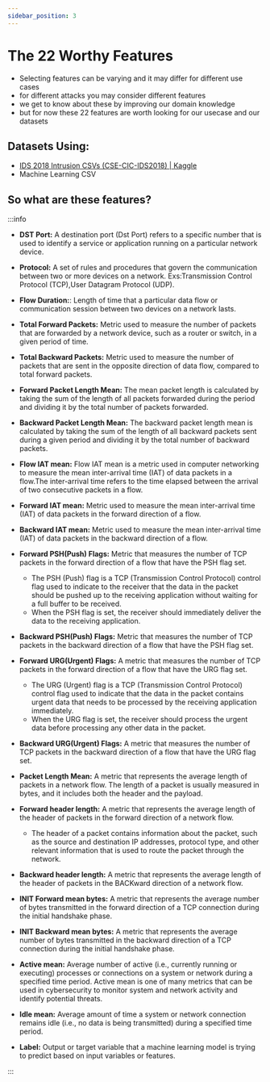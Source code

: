```yaml
---
sidebar_position: 3
---
```


# The 22 Worthy Features

- Selecting features can be varying and it may differ for different use cases
- for different attacks you may consider different features
- we get to know about these by improving our domain knowledge
- but for now these 22 features are worth looking for our usecase and our datasets

## Datasets Using:

- [IDS 2018 Intrusion CSVs (CSE-CIC-IDS2018) | Kaggle](https://www.kaggle.com/datasets/solarmainframe/ids-intrusion-csv)
- Machine Learning CSV

## So what are these features?

:::info

- **DST Port:** A destination port (Dst Port) refers to a specific number that is used to identify a service or application running on a particular network device.

- **Protocol:** A set of rules and procedures that govern the communication between two or more devices on a network. Exs:Transmission Control Protocol (TCP),User Datagram Protocol (UDP).

- **Flow Duration:**: Length of time that a particular data flow or communication session between two devices on a network lasts.

- **Total Forward Packets:** Metric used to measure the number of packets that are forwarded by a network device, such as a router or switch, in a given period of time.

- **Total Backward Packets:** Metric used to measure the number of packets that are sent in the opposite direction of data flow, compared to total forward packets.

- **Forward Packet Length Mean:** The mean packet length is calculated by taking the sum of the length of all packets forwarded during the period and dividing it by the total number of packets forwarded.

- **Backward Packet Length Mean:** The backward packet length mean is calculated by taking the sum of the length of all backward packets sent during a given period and dividing it by the total number of backward packets.

- **Flow IAT mean:** Flow IAT mean is a metric used in computer networking to measure the mean inter-arrival time (IAT) of data packets in a flow.The inter-arrival time refers to the time elapsed between the arrival of two consecutive packets in a flow.

- **Forward IAT mean:** Metric used to measure the mean inter-arrival time (IAT) of data packets in the forward direction of a flow.

- **Backward IAT mean:** Metric used to measure the mean inter-arrival time (IAT) of data packets in the backward direction of a flow.

- **Forward PSH(Push) Flags:** Metric that measures the number of TCP packets in the forward direction of a flow that have the PSH flag set.

  - The PSH (Push) flag is a TCP (Transmission Control Protocol) control flag used to indicate to the receiver that the data in the packet should be pushed up to the receiving application without waiting for a full buffer to be received.
  - When the PSH flag is set, the receiver should immediately deliver the data to the receiving application.

- **Backward PSH(Push) Flags:** Metric that measures the number of TCP packets in the backward direction of a flow that have the PSH flag set.

- **Forward URG(Urgent) Flags:** A metric that measures the number of TCP packets in the forward direction of a flow that have the URG flag set.

  - The URG (Urgent) flag is a TCP (Transmission Control Protocol) control flag used to indicate that the data in the packet contains urgent data that needs to be processed by the receiving application immediately.
  - When the URG flag is set, the receiver should process the urgent data before processing any other data in the packet.

- **Backward URG(Urgent) Flags:** A metric that measures the number of TCP packets in the backward direction of a flow that have the URG flag set.

- **Packet Length Mean:** A metric that represents the average length of packets in a network flow. The length of a packet is usually measured in bytes, and it includes both the header and the payload.

- **Forward header length:** A metric that represents the average length of the header of packets in the forward direction of a network flow.

  - The header of a packet contains information about the packet, such as the source and destination IP addresses, protocol type, and other relevant information that is used to route the packet through the network.

- **Backward header length:** A metric that represents the average length of the header of packets in the BACKward direction of a network flow.

- **INIT Forward mean bytes:** A metric that represents the average number of bytes transmitted in the forward direction of a TCP connection during the initial handshake phase.

- **INIT Backward mean bytes:** A metric that represents the average number of bytes transmitted in the backward direction of a TCP connection during the initial handshake phase.

- **Active mean:** Average number of active (i.e., currently running or executing) processes or connections on a system or network during a specified time period.
  Active mean is one of many metrics that can be used in cybersecurity to monitor system and network activity and identify potential threats.

- **Idle mean:** Average amount of time a system or network connection remains idle (i.e., no data is being transmitted) during a specified time period.

- **Label:** Output or target variable that a machine learning model is trying to predict based on input variables or features.

:::
